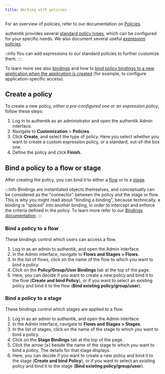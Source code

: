 ```yaml
---
title: Working with policies
---
```


For an overview of policies, refer to our documentation on [Policies](./index.md).

authentik provides several [standard policy types](./index.md#standard-policies), which can be configured for your specific needs. We also document several useful [expression policies](./expression.mdx#sample-expression-policies).

::info
You can add expressions to our standard policies to further customize them.
:::

To learn more see also [bindings](../../add-secure-apps/flows-stages/bindings/index.md) and how to [bind policy bindings to a new application when the application is created](../../add-secure-apps/applications/manage_apps.mdx#instructions) (for example, to configure application-specific access).

## Create a policy

To create a new policy, _either a pre-configured one or an expression policy_, follow these steps:

1. Log in to authentik as an administrator and open the authentik Admin interface.
2. Navigate to **Customization** > **Policies**.
3. Click **Create**, and select the type of policy. Here you select whether you want to create a custom expression policy, or a standard, out-of-the box one.
4. Define the policy and click **Finish**.

## Bind a policy to a flow or stage

After creating the policy, you can bind it to either a [flow](../../add-secure-apps/flows-stages/flow/index.md) or to a [stage](../../add-secure-apps/flows-stages/stages/index.md).

:::info
Bindings are instantiated objects themselves, and conceptually can be considered as the "connector" between the policy and the stage or flow. This is why you might read about "binding a binding", because technically, a binding is "spliced" into another binding, in order to intercept and enforce the criteria defined in the policy. To learn more refer to our [Bindings documentation](../../add-secure-apps/flows-stages/bindings/index.md).
:::

### Bind a policy to a flow

These bindings control which users can access a flow.

1. Log in as an admin to authentik, and open the Admin interface.
2. In the Admin interface, navigate to **Flows and Stages > Flows**.
3. In the list of flows, click on the name of the flow to which you want to bind a policy.
4. Click on the **Policy/Group/User Bindings** tab at the top of the page.
5. Here, you can decide if you want to create a new policy and bind it to the flow (**Create and bind Policy**), or if you want to select an existing policy and bind it to the flow (**Bind existing policy/group/user**).

### Bind a policy to a stage

These bindings control which stages are applied to a flow.

1. Log in as an admin to authentik, and open the Admin interface.
2. In the Admin interface, navigate to **Flows and Stages > Stages**.
3. In the list of stages, click on the name of the stage to which you want to bind a policy.
4. Click on the **Stage Bindings** tab at the top of the page.
5. Click the arrow (**>**) beside the name of the stage to which you want to bind a policy.
   The details for that stage displays.
6. Here, you can decide if you want to create a new policy and bind it to the stage (**Create and bind Policy**), or if you want to select an existing policy and bind it to the stage (**Bind existing policy/group/user**).
